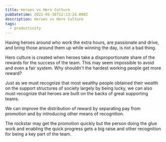 ```yaml
---
title: Heroes vs Hero Culture
pubDatetime: 2022-05-16T12:13:24.000Z
description: Heroes vs Hero Culture
tags:
  - productivity
---
```


Having heroes around who work the extra hours, are passionate and drive, and
bring those around them up while winning the day, is not a bad thing.

Hero culture is created when heroes take a disproportionate share of the rewards
for the success of the team. This may seem impossible to avoid and even a fair
system. Why shouldn't the hardest working people get more reward?

Just as we must recognize that most wealthy people obtained their wealth on the
support structures of society largely by being lucky, we can also must recognize
that heroes are built on the backs of great supporting teams.

We can improve the distribution of reward by separating pay from promotion and
by introducing other means of recognition.

The rockstar may get the promotion quickly but the person doing the glue work
and enabling the quick progress gets a big raise and other recognition for being
a key part of the team.
